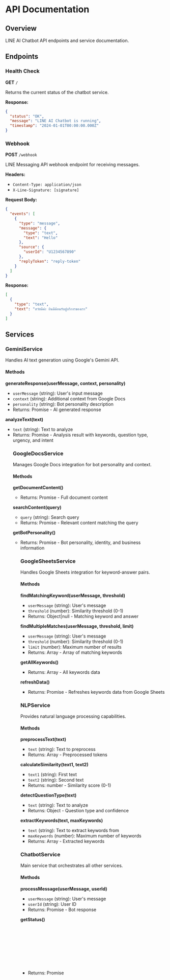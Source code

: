 # API Documentation

## Overview

LINE AI Chatbot API endpoints and service documentation.

## Endpoints

### Health Check

**GET** `/`

Returns the current status of the chatbot service.

**Response:**
```json
{
  "status": "OK",
  "message": "LINE AI Chatbot is running",
  "timestamp": "2024-01-01T00:00:00.000Z"
}
```

### Webhook

**POST** `/webhook`

LINE Messaging API webhook endpoint for receiving messages.

**Headers:**
- `Content-Type: application/json`
- `X-Line-Signature: [signature]`

**Request Body:**
```json
{
  "events": [
    {
      "type": "message",
      "message": {
        "type": "text",
        "text": "Hello"
      },
      "source": {
        "userId": "U1234567890"
      },
      "replyToken": "reply-token"
    }
  ]
}
```

**Response:**
```json
[
  {
    "type": "text",
    "text": "สวัสดีค่ะ ยินดีต้อนรับสู่บริการของเรา"
  }
]
```

## Services

### GeminiService

Handles AI text generation using Google's Gemini API.

#### Methods

**generateResponse(userMessage, context, personality)**
- `userMessage` (string): User's input message
- `context` (string): Additional context from Google Docs
- `personality` (string): Bot personality description
- Returns: Promise<string> - AI generated response

**analyzeText(text)**
- `text` (string): Text to analyze
- Returns: Promise<Object> - Analysis result with keywords, question type, urgency, and intent

### GoogleDocsService

Manages Google Docs integration for bot personality and context.

#### Methods

**getDocumentContent()**
- Returns: Promise<string> - Full document content

**searchContent(query)**
- `query` (string): Search query
- Returns: Promise<string> - Relevant content matching the query

**getBotPersonality()**
- Returns: Promise<Object> - Bot personality, identity, and business information

### GoogleSheetsService

Handles Google Sheets integration for keyword-answer pairs.

#### Methods

**findMatchingKeyword(userMessage, threshold)**
- `userMessage` (string): User's message
- `threshold` (number): Similarity threshold (0-1)
- Returns: Object|null - Matching keyword and answer

**findMultipleMatches(userMessage, threshold, limit)**
- `userMessage` (string): User's message
- `threshold` (number): Similarity threshold (0-1)
- `limit` (number): Maximum number of results
- Returns: Array - Array of matching keywords

**getAllKeywords()**
- Returns: Array - All keywords data

**refreshData()**
- Returns: Promise<void> - Refreshes keywords data from Google Sheets

### NLPService

Provides natural language processing capabilities.

#### Methods

**preprocessText(text)**
- `text` (string): Text to preprocess
- Returns: Array - Preprocessed tokens

**calculateSimilarity(text1, text2)**
- `text1` (string): First text
- `text2` (string): Second text
- Returns: number - Similarity score (0-1)

**detectQuestionType(text)**
- `text` (string): Text to analyze
- Returns: Object - Question type and confidence

**extractKeywords(text, maxKeywords)**
- `text` (string): Text to extract keywords from
- `maxKeywords` (number): Maximum number of keywords
- Returns: Array - Extracted keywords

### ChatbotService

Main service that orchestrates all other services.

#### Methods

**processMessage(userMessage, userId)**
- `userMessage` (string): User's message
- `userId` (string): User ID
- Returns: Promise<string> - Bot response

**getStatus()**
- Returns: Promise<Object> - Current chatbot status

**refreshData()**
- Returns: Promise<void> - Refreshes all data sources

## Error Handling

All services include comprehensive error handling:

- **Service Unavailable**: Returns fallback responses when external services are down
- **Invalid Input**: Validates input parameters and returns appropriate error messages
- **Rate Limiting**: Handles API rate limits gracefully
- **Network Errors**: Retries failed requests with exponential backoff

## Configuration

### Environment Variables

| Variable | Description | Required | Default |
|----------|-------------|----------|---------|
| `LINE_CHANNEL_ACCESS_TOKEN` | LINE Bot channel access token | Yes | - |
| `LINE_CHANNEL_SECRET` | LINE Bot channel secret | Yes | - |
| `GEMINI_API_KEY` | Gemini AI API key | Yes | - |
| `GEMINI_MODEL` | Gemini model to use | No | gemini-1.5-flash |
| `GOOGLE_CREDENTIALS_PATH` | Path to Google credentials JSON | Yes | ./credentials.json |
| `GOOGLE_DOCS_ID` | Google Docs document ID | Yes | - |
| `GOOGLE_SHEETS_ID` | Google Sheets spreadsheet ID | Yes | - |
| `GOOGLE_SHEETS_RANGE` | Google Sheets range | No | Sheet1!B:C |
| `PORT` | Server port | No | 3000 |
| `NODE_ENV` | Environment | No | development |
| `BOT_NAME` | Bot name | No | AI Assistant |
| `BOT_PERSONALITY` | Bot personality | No | helpful, friendly, professional |
| `DEFAULT_RESPONSE` | Default response when no match found | No | ขออภัยค่ะ ไม่สามารถตอบคำถามนี้ได้ในขณะนี้ |

## Rate Limits

- **Gemini AI**: 15 requests per minute (free tier)
- **Google APIs**: 100 requests per 100 seconds per user
- **LINE Messaging API**: 500 messages per second per channel

## Security

- All API keys are stored in environment variables
- Google credentials are stored in a separate JSON file
- Webhook signature verification for LINE messages
- Input validation and sanitization
- Error messages don't expose sensitive information

## Monitoring

The chatbot includes built-in monitoring:

- Service availability checks
- Request/response logging
- Error tracking
- Performance metrics
- Data refresh status

## Troubleshooting

### Common Issues

1. **"Google Docs service not initialized"**
   - Check `GOOGLE_DOCS_ID` environment variable
   - Verify `credentials.json` file exists and is valid
   - Ensure document is shared with service account

2. **"Gemini AI not available"**
   - Verify `GEMINI_API_KEY` is correct
   - Check API quota and rate limits
   - Ensure model name is valid

3. **"No keyword match found"**
   - Check Google Sheets data format
   - Verify `GOOGLE_SHEETS_RANGE` is correct
   - Ensure spreadsheet is shared with service account

4. **"LINE Bot not responding"**
   - Verify webhook URL is correct
   - Check Channel Access Token and Channel Secret
   - Ensure webhook is enabled in LINE Developer Console
